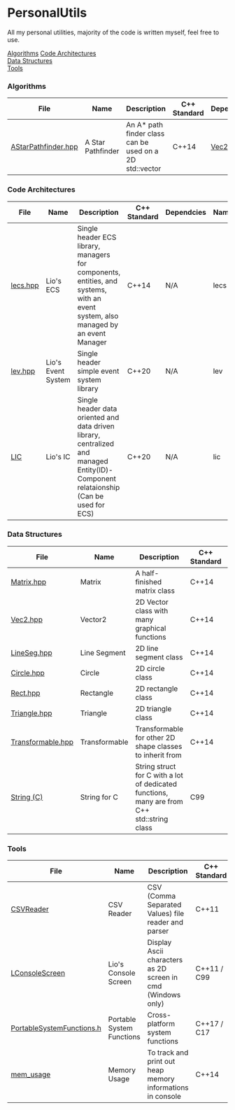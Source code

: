 # PersonalUtils

All my personal utilities, majority of the code is written myself, feel free to use.  

[Algorithms](algorithms)
[Code Architectures](code%20architectures)  
[Data Structures](data%20structures)  
[Tools](tools)  

### Algorithms

File | Name | Description | C++ Standard | Dependcies | Namespace
--- | --- | --- | --- | --- | ---
[AStarPathfinder.hpp](algorithms/AStarPathfinder.hpp) | A Star Pathfinder | An A* path finder class can be used on a 2D std::vector | C++14 | [Vec2.hpp](data%20structures/Graphics/Vec2.hpp) | lio

### Code Architectures

File | Name | Description | C++ Standard | Dependcies | Namespace
--- | --- | --- | --- | --- | ---
[lecs.hpp](code%20architectures/lecs.hpp) | Lio's ECS | Single header ECS library, managers for components, entities, and systems, with an event system, also managed by an event Manager | C++14 | N/A | lecs
[lev.hpp](code%20architectures/lev.hpp) | Lio's Event System | Single header simple event system library | C++20 | N/A | lev
[LIC](code%20architectures/LIC) | Lio's IC | Single header data oriented and data driven library, centralized and managed Entity(ID)-Component relataionship (Can be used for ECS) | C++20 | N/A | lic
### Data Structures

File | Name | Description | C++ Standard | Dependcies | Namespace
--- | --- | --- | --- | --- | ---
[Matrix.hpp](data%20structures/Matrix.hpp) | Matrix | A half-finished matrix class | C++14 | N/A | lio
[Vec2.hpp](data%20structures/Graphics/Vec2.hpp) | Vector2 | 2D Vector class with many graphical functions | C++14 | N/A | lio
[LineSeg.hpp](data%20structures/Graphics/LineSeg.hpp) | Line Segment | 2D line segment class | C++14 | [Vec2.hpp](data%20structures/Graphics/Vec2.hpp) | lio
[Circle.hpp](data%20structures/Graphics/Circle.hpp) | Circle | 2D circle class | C++14 | [Vec2.hpp](data%20structures/Graphics/Vec2.hpp), [Transformable.hpp](data%20structures/Graphics/Transformable.hpp) | lio
[Rect.hpp](data%20structures/Graphics/Rect.hpp) | Rectangle | 2D rectangle class | C++14 | [Vec2.hpp](data%20structures/Graphics/Vec2.hpp), [Transformable.hpp](data%20structures/Graphics/Transformable.hpp) | lio
[Triangle.hpp](data%20structures/Graphics/Triangle.hpp) | Triangle | 2D triangle class | C++14 | [Vec2.hpp](data%20structures/Graphics/Vec2.hpp) | lio
[Transformable.hpp](data%20structures/Graphics/Transformable.hpp) | Transformable | Transformable for other 2D shape classes to inherit from | C++14 | [Vec2.hpp](data%20structures/Graphics/Vec2.hpp) | lio
[String (C)](data%20structures/String%20(C)) | String for C | String struct for C with a lot of dedicated functions, many are from C++ std::string class | C99 | N/A | N/A

### Tools

File | Name | Description | C++ Standard | Dependcies | Namespace
--- | --- | --- | --- | --- | ---
[CSVReader](tools/CSVReader) | CSV Reader | CSV (Comma Separated Values) file reader and parser | C++11 | N/A | lio
[LConsoleScreen](tools/LConsoleScreen) | Lio's Console Screen | Display Ascii characters as 2D screen in cmd (Windows only) | C++11 / C99 | [windows.h](https://en.wikipedia.org/wiki/Windows.h) | lio
[PortableSystemFunctions.h](tools/PortableSystemFunctions.h) | Portable System Functions | Cross-platform system functions | C++17 / C17 | [windows.h](https://en.wikipedia.org/wiki/Windows.h) / [unistd.h](https://en.wikipedia.org/wiki/Unistd.h) | N/A
[mem_usage](tools/mem_usage) | Memory Usage | To track and print out heap memory informations in console | C++14 | N/A | lio
